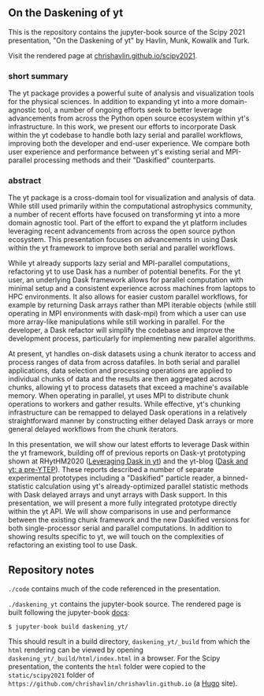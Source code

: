 ## On the Daskening of yt

This is the repository contains the jupyter-book source of the Scipy 2021 presentation, "On the Daskening of yt" by Havlin, Munk, Kowalik and Turk. 

Visit the rendered page at [chrishavlin.github.io/scipy2021](https://chrishavlin.github.io/scipy2021).

### short summary 

The yt package provides a powerful suite of analysis and visualization tools for the physical sciences. In addition to expanding yt into a more domain-agnostic tool, a number of ongoing efforts seek to better leverage advancements from across the Python open source ecosystem within yt's infrastructure. In this work, we present our efforts to incorporate Dask within the yt codebase to handle both lazy serial and parallel workflows, improving both the developer and end-user experience. We compare both user experience and performance between yt's existing serial and MPI-parallel processing methods and their "Daskified" counterparts.

### abstract 

The yt package is a cross-domain tool for visualization and analysis of data. While still used primarily within the computational astrophysics community, a number of recent efforts have focused on transforming yt into a more domain agnostic tool. Part of the effort to expand the yt platform includes leveraging recent advancements from across the open source python ecosystem. This presentation focuses on advancements in using Dask within the yt framework to improve both serial and parallel workflows.

While yt already supports lazy serial and MPI-parallel computations, refactoring yt to use Dask has a number of potential benefits. For the yt user, an underlying Dask framework allows for parallel computation with minimal setup and a consistent experience across machines from laptops to HPC environments. It also allows for easier custom parallel workflows, for example by returning Dask arrays rather than MPI iterable objects (while still operating in MPI environments with dask-mpi) from which a user can use more array-like manipulations while still working in parallel. For the developer, a Dask refactor will simplify the codebase and improve the development process, particularly for implementing new parallel algorithms.

At present, yt handles on-disk datasets using a chunk iterator to access and process ranges of data from across datafiles. In both serial and parallel applications, data selection and processing operations are applied to individual chunks of data and the results are then aggregated across chunks, allowing yt to process datasets that exceed a machine's available memory. When operating in parallel, yt uses MPI to distribute chunk operations to workers and gather results. While effective, yt's chunking infrastructure can be remapped to delayed Dask operations in a relatively straightforward manner by constructing either delayed Dask arrays or more general delayed workflows from the chunk iterators. 

In this presentation, we will show our latest efforts to leverage Dask within the yt framework, building off of previous reports on Dask-yt prototyping shown at RHytHM2020 ([Leveraging Dask in yt](https://youtu.be/3GLbEBgpaK4)) and the yt-blog ([Dask and yt: a pre-YTEP](https://yt-project.github.io/blog/posts/dask_yt_pytep/)). These reports described a number of separate experimental prototypes including a "Daskified" particle reader, a binned-statistic calculation using yt's already-optimized parallel statistic methods with Dask delayed arrays and unyt arrays with Dask support. In this presentation, we will present a more fully integrated prototype directly within the yt API. We will show comparisons in use and performance between the existing chunk framework and the new Daskified versions for both single-processor serial and parallel computations. In addition to showing results specific to yt, we will touch on the complexities of refactoring an existing tool to use Dask.

## Repository notes

`./code` contains much of the code referenced in the presentation. 

`./daskening_yt` contains the jupyter-book source. The rendered page is built following the jupyter-book [docs](https://jupyterbook.org/start/build.html): 

```
$ jupyter-book build daskening_yt/

```

This should result in a build directory, `daskening_yt/_build` from which the `html` rendering can be viewed by opening `daskening_yt/_build/html/index.html` in a browser. For the Scipy presentation, the contents the `html` folder were copied to the `static/scipy2021` folder of `https://github.com/chrishavlin/chrishavlin.github.io` (a [Hugo](https://gohugo.io/) site). 

